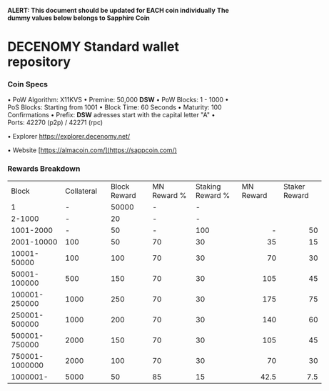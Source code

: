 **ALERT: This document should be updated for EACH coin individually**
**The dummy values below belongs to Sapphire Coin**

DECENOMY Standard wallet repository
=====================================

### Coin Specs

• PoW Algorithm: X11KVS
• Premine: 50,000 __DSW__
• PoW Blocks: 1 - 1000
• PoS Blocks: Starting from 1001
• Block Time: 60 Seconds
• Maturity: 100 Confirmations
• Prefix: __DSW__ adresses start with the capital letter "A"
• Ports: 42270  (p2p) / 42271  (rpc)

• Explorer https://explorer.decenomy.net/

• Website [https://almacoin.com/](https://sappcoin.com/)

### Rewards Breakdown
<table border=0 cellpadding=0 cellspacing=0 width=701 class=xl6553517252
 style='border-collapse:collapse;table-layout:fixed;width:528pt'>
 <col class=xl6553517252 width=139 style='mso-width-source:userset;mso-width-alt:
 4785;width:104pt'>
 <col class=xl6553517252 width=107 span=2 style='mso-width-source:userset;
 mso-width-alt:3702;width:81pt'>
 <col class=xl6553517252 width=134 style='mso-width-source:userset;mso-width-alt:
 4608;width:100pt'>
 <col class=xl6553517252 width=107 span=2 style='mso-width-source:userset;
 mso-width-alt:3702;width:81pt'>
 <tr height=21 style='mso-height-source:userset;height:15.75pt'>
  <td height=21 class=xl6317252 width=150 style='height:15.75pt;width:104pt'>Block</td>
  <td class=xl6317252 width=107 style='width:81pt'>Collateral</td>
  <td class=xl6317252 width=107 style='width:81pt'>Block Reward</td>
  <td class=xl6317252 width=107 style='width:81pt'>MN Reward %</td>
  <td class=xl6317252 width=134 style='width:100pt'>Staking Reward %</td>
  <td class=xl6317252 width=107 style='width:81pt'>MN Reward</td>
  <td class=xl6317252 width=107 style='width:81pt'>Staker Reward</td>
 </tr>
 <tr height=21 style='mso-height-source:userset;height:15.75pt'>
  <td height=21 class=xl6417252 style='height:15.75pt'>1</td>
  <td class=xl6517252>-</td>
  <td class=xl6517252>50000</td>
  <td class=xl6617252>-</td>
  <td class=xl6617252>-</td>
  <td class=xl6717252></td>
  <td class=xl6553517252></td>
 </tr>
 <tr height=21 style='mso-height-source:userset;height:15.75pt'>
  <td height=21 class=xl6417252 style='height:15.75pt'>2-1000</td>
  <td class=xl6517252>-</td>
  <td class=xl6617252>20</td>
  <td class=xl6617252>-</td>
  <td class=xl6617252>-</td>
  <td class=xl6717252 align=right></td>
  <td class=xl6817252 align=right></td>
 </tr>
 <tr height=21 style='mso-height-source:userset;height:15.75pt'>
  <td height=21 class=xl6417252 style='height:15.75pt'>1001-2000</td>
  <td class=xl6517252>-</td>
  <td class=xl6617252>50</td>
  <td class=xl6617252>-</td>
  <td class=xl6617252>100</td>
  <td class=xl6717252 align=right>-</td>
  <td class=xl6817252 align=right>50</td>
 </tr>
 <tr height=21 style='mso-height-source:userset;height:15.75pt'>
  <td height=21 class=xl6417252 style='height:15.75pt'>2001-10000</td>
  <td class=xl6517252>100</td>
  <td class=xl6617252>50</td>
  <td class=xl6617252>70</td>
  <td class=xl6617252>30</td>
  <td class=xl6717252 align=right>35</td>
  <td class=xl6817252 align=right>15</td>
 </tr>
 <tr height=21 style='mso-height-source:userset;height:15.75pt'>
  <td height=21 class=xl6417252 style='height:15.75pt'>10001-50000</td>
  <td class=xl6517252>100</td>
  <td class=xl6617252>100</td>
  <td class=xl6617252>70</td>
  <td class=xl6617252>30</td>
  <td class=xl6717252 align=right>70</td>
  <td class=xl6817252 align=right>30</td>
 </tr>
 <tr height=21 style='mso-height-source:userset;height:15.75pt'>
  <td height=21 class=xl6417252 style='height:15.75pt'>50001-100000</td>
  <td class=xl6517252>500</td>
  <td class=xl6617252>150</td>
  <td class=xl6617252>70</td>
  <td class=xl6617252>30</td>
  <td class=xl6717252 align=right>105</td>
  <td class=xl6817252 align=right>45</td>
 </tr>
 <tr height=21 style='mso-height-source:userset;height:15.75pt'>
  <td height=21 class=xl6417252 style='height:15.75pt'>100001-250000</td>
  <td class=xl6517252>1000</td>
  <td class=xl6617252>250</td>
  <td class=xl6617252>70</td>
  <td class=xl6617252>30</td>
  <td class=xl6717252 align=right>175</td>
  <td class=xl6817252 align=right>75</td>
 </tr>
 <tr height=21 style='mso-height-source:userset;height:15.75pt'>
  <td height=21 class=xl6417252 style='height:15.75pt'>250001-500000</td>
  <td class=xl6517252>1000</td>
  <td class=xl6617252>200</td>
  <td class=xl6617252>70</td>
  <td class=xl6617252>30</td>
  <td class=xl6717252 align=right>140</td>
  <td class=xl6817252 align=right>60</td>
 </tr>
 <tr height=21 style='mso-height-source:userset;height:15.75pt'>
  <td height=21 class=xl6417252 style='height:15.75pt'>500001-750000</td>
  <td class=xl6517252>2000</td>
  <td class=xl6617252>150</td>
  <td class=xl6617252>70</td>
  <td class=xl6617252>30</td>
  <td class=xl6717252 align=right>105</td>
  <td class=xl6817252 align=right>45</td>
 </tr>
 <tr height=21 style='mso-height-source:userset;height:15.75pt'>
   <td height=21 class=xl6417252 style='height:15.75pt'>750001-1000000</td>
   <td class=xl6517252>2000</td>
   <td class=xl6617252>100</td>
   <td class=xl6617252>70</td>
   <td class=xl6617252>30</td>
   <td class=xl6717252 align=right>70</td>
   <td class=xl6817252 align=right>30</td>
 </tr>
 <tr height=21 style='mso-height-source:userset;height:15.75pt'>
  <td height=21 class=xl6417252 style='height:15.75pt'>1000001-</td>
  <td class=xl6517252>5000</td>
  <td class=xl6617252>50</td>
  <td class=xl6617252>85</td>
  <td class=xl6617252>15</td>
  <td class=xl6717252 align=right>42.5</td>
  <td class=xl6817252 align=right>7.5</td>
 </tr>
 </table>
